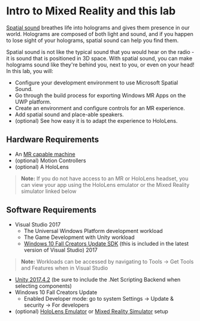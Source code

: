 # Intro to Mixed Reality and this lab

[Spatial sound](https://docs.microsoft.com/en-us/windows/mixed-reality/spatial-sound) breathes life into holograms and gives them presence in our world. Holograms are composed of both light and sound, and if you happen to lose sight of your holograms, spatial sound can help you find them. 

Spatial sound is not like the typical sound that you would hear on the radio - it is sound that is positioned in 3D space. With spatial sound, you can make holograms sound like they're behind you, next to you, or even on your head! In this lab, you will:

-  Configure your development environment to use Microsoft Spatial Sound.
-  Go through the build process for exporting Windows MR Apps on the UWP platform.
-  Create an environment and configure controls for an MR experience.
-  Add spatial sound and place-able speakers.
-  (optional) See how easy it is to adapt the experience to HoloLens.

## Hardware Requirements

* An [MR capable machine](https://docs.microsoft.com/en-us/windows/mixed-reality/install-the-tools#system-requirements)
* (optional) Motion Controllers
* (optional) A HoloLens
>**Note:** If you do not have access to an MR or HoloLens headset, you can view your app using the HoloLens emulator or the Mixed Reality simulator linked below

## Software Requirements
* Visual Studio 2017
    *  The Universal Windows Platform development workload
    *  The Game Development with Unity workload
    *  [Windows 10 Fall Creators Update SDK](https://developer.microsoft.com/en-US/windows/downloads/windows-10-sdk) (this is included in the latest version of Visual Studio) 2017
>**Note:** Workloads can be accessed by navigating to Tools -> Get Tools and Features when in Visual Studio

*  [Unity 2017.4.2](https://unity3d.com/get-unity/download/archive) (be sure to include the .Net Scripting Backend when selecting components)
* Windows 10 Fall Creators Update
    * Enabled Developer mode: go to system Settings -> Update & security -> For developers
* (optional) [HoloLens Emulator](https://docs.microsoft.com/en-us/windows/mixed-reality/using-the-hololens-emulator) or [Mixed Reality Simulator](https://docs.microsoft.com/en-us/windows/mixed-reality/using-the-windows-mixed-reality-simulator) setup
